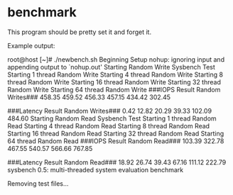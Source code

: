 # benchmark

This program should be pretty set it and forget it.

Example output:

root@host [~]# ./newbench.sh 
Beginning Setup
nohup: ignoring input and appending output to `nohup.out'
Starting Random Write Sysbench Test
Starting 1 thread Random Write
Starting 4 thread Random Write
Starting 8 thread Random Write
Starting 16 thread Random Write
Starting 32 thread Random Write
Starting 64 thread Random Write
###IOPS Result Random Writes###
458.35
459.52
456.33
457.15
434.42
302.45

###Latency Result Random Writes###
0.42
12.82
20.29
39.33
102.09
484.60
Starting Random Read Sysbench Test
Starting 1 thread Random Read
Starting 4 thread Random Read
Starting 8 thread Random Read
Starting 16 thread Random Read
Starting 32 thread Random Read
Starting 64 thread Random Read
###IOPS Result Random Read###
103.39
322.78
467.55
540.57
566.66
767.85

###Latency Result Random Read###
18.92
26.74
39.43
67.16
111.12
222.79
sysbench 0.5:  multi-threaded system evaluation benchmark

Removing test files...
